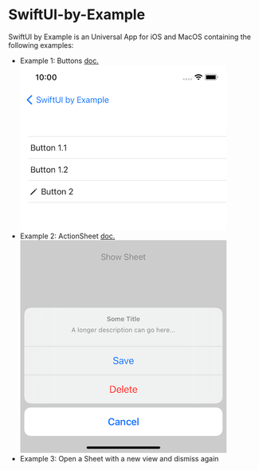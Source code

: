 # SwiftUI-by-Example

SwiftUI by Example is an Universal App for iOS and MacOS containing the following examples:

- Example 1: Buttons [doc.](https://developer.apple.com/documentation/swiftui/button) ![Buttons](images/Example-1-Button.png)
- Example 2: ActionSheet [doc.](https://developer.apple.com/documentation/swiftui/actionsheet) ![ActionSheet](images/Example-2-ActionSheet.png)
- Example 3: Open a Sheet with a new view and dismiss again


